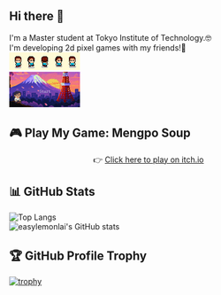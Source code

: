 ## Hi there 👋
I'm a Master student at Tokyo Institute of Technology.🤓  
I'm developing 2d pixel games with my friends!🥳  
![描述文字](https://github.com/easylemonlai/easylemonlai/blob/main/%E8%A7%92%E8%89%B21.gif?raw=true)  
![描述文字](https://github.com/easylemonlai/easylemonlai/blob/main/%E6%97%A5%E6%9C%AC%E7%9D%A1%E8%A7%89.gif?raw=true)  
## 🎮 Play My Game: Mengpo Soup

<p align="center">
  <a href="https://coldheartlemon.itch.io/mengposoup" target="_blank">
  </a>
</p>

<p align="center">
  👉 <a href="https://coldheartlemon.itch.io/mengposoup" target="_blank">Click here to play on itch.io</a>
</p>


## 📊 GitHub Stats  
![Top Langs](https://github-readme-stats.vercel.app/api/top-langs/?username=easylemonlai&layout=compact&theme=tokyonight)  
![easylemonlai's GitHub stats](https://github-readme-stats.vercel.app/api?username=easylemonlai&show_icons=true&theme=tokyonight)  


## 🏆 GitHub Profile Trophy  

[![trophy](https://github-profile-trophy.vercel.app/?username=easylemonlai&theme=dracula&row=1&column=3)](https://github.com/ryo-ma/github-profile-trophy)




<!--
**easylemonlai/easylemonlai** is a ✨ _special_ ✨ repository because its `README.md` (this file) appears on your GitHub profile.

Here are some ideas to get you started:

- 🔭 I’m currently working on ...
- 🌱 I’m currently learning ...
- 👯 I’m looking to collaborate on ...
- 🤔 I’m looking for help with ...
- 💬 Ask me about ...
- 📫 How to reach me: ...
- 😄 Pronouns: ...
- ⚡ Fun fact: ...
-->
